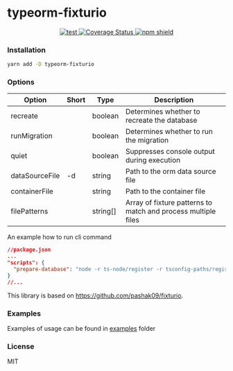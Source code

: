 # typeorm-fixturio

<p align="center">
  <a href="https://github.com/pashak09/typeorm-fixturio/actions">
    <img src="https://github.com/pashak09/typeorm-fixturio/actions/workflows/ci.yml/badge.svg" alt="test" />
  </a>
  <a href="https://coveralls.io/github/pashak09/typeorm-fixturio?branch=master">
    <img src="https://coveralls.io/repos/github/pashak09/typeorm-fixturio/badge.svg?branch=master" alt="Coverage Status" />
  </a>
  <a href="https://www.npmjs.com/package/typeorm-fixturio">
    <img src="https://img.shields.io/npm/v/typeorm-fixturio" alt="npm shield" />
  </a>
</p>

### Installation
```bash
yarn add -D typeorm-fixturio
```

### Options

| Option           | Short | Type     | Description                                                   |
| ---------------- | ----- | -------- |---------------------------------------------------------------|
| recreate         |       | boolean  | Determines whether to recreate the database                   |
| runMigration     |       | boolean  | Determines whether to run the migration                       |
| quiet            |       | boolean  | Suppresses console output during execution                    |
| dataSourceFile   | -d    | string   | Path to the orm data source file                              |
| containerFile    |       | string   | Path to the container file                                    |
| filePatterns     |       | string[] | Array of fixture patterns to match and process multiple files |


An example how to run cli command

```json
//package.json
...
"scripts": {
  "prepare-database": "node -r ts-node/register -r tsconfig-paths/register ./node_modules/typeorm-fixturio/dist/cli.js -d ormconfig.ts --filePatterns 'tests/fixtures/**/*.ts' --recreate --runMigration"
}
//...
```

This library is based on https://github.com/pashak09/fixturio.

### Examples

Examples of usage can be found in <a href="https://github.com/pashak09/typeorm-fixturio/tree/master/examples">examples</a> folder

### License
MIT
